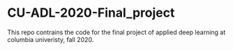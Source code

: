 # CU-ADL-2020-Final_project
This repo contrains the code for the final project of applied deep learning at columbia univeristy, fall 2020.

